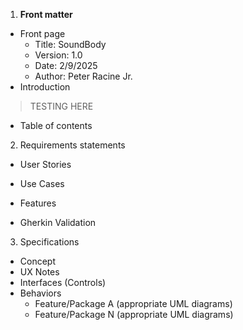 1. **Front matter**
  - Front page
    - Title: SoundBody
    - Version: 1.0
    - Date: 2/9/2025
    - Author: Peter Racine Jr. 
  - Introduction
  >TESTING HERE
  - Table of contents
2. Requirements statements
  - User Stories

  - Use Cases 

  - Features

  - Gherkin Validation

3. Specifications
  - Concept
  - UX Notes
  - Interfaces (Controls)
  - Behaviors
    - Feature/Package A (appropriate UML diagrams)
    - Feature/Package N (appropriate UML diagrams)

